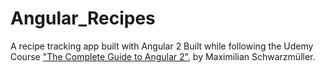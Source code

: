 # Angular_Recipes
A recipe tracking app built with Angular 2
Built while following the Udemy Course ["The Complete Guide to Angular 2"](https://www.udemy.com/the-complete-guide-to-angular-2/), by Maximilian Schwarzmüller.
